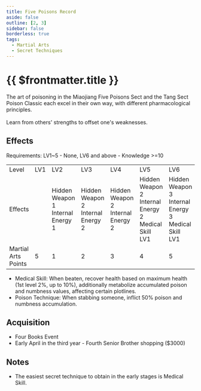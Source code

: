 ```yaml
---
title: Five Poisons Record
aside: false
outline: [2, 3]
sidebar: false
borderless: true
tags:
  - Martial Arts
  - Secret Techniques
---
```


# {{ $frontmatter.title }}

<BookItemIcon :size="`medium`" :needLink="false" :no="3020"></BookItemIcon>

The art of poisoning in the Miaojiang Five Poisons Sect and the Tang Sect Poison Classic each excel in their own way, with different pharmacological principles.
<br><br>
Learn from others' strengths to offset one's weaknesses.
<br clear="all" />

## Effects

Requirements: LV1~5 - None, LV6 and above - Knowledge >=10

<table>
    <tr>
        <td>Level</td>
        <td>LV1</td>
        <td>LV2</td>
        <td>LV3</td>
        <td>LV4</td>
        <td>LV5</td>
        <td>LV6</td>
        <td>LV7</td>
        <td>LV8</td>
        <td>LV9</td>
        <td>LV10</td>
    </tr>
    <tr>
        <td>Effects</td>
        <td></td>
        <td>Hidden Weapon 1<br>Internal Energy 1</td>
        <td>Hidden Weapon 2<br>Internal Energy 2</td>
        <td>Hidden Weapon 2<br>Internal Energy 2</td>
        <td>Hidden Weapon 2<br>Internal Energy 2<br>Medical Skill LV1</td>
        <td>Hidden Weapon 3<br>Internal Energy 3<br>Medical Skill LV1</td>
        <td>Hidden Weapon 4<br>Internal Energy 4<br>Medical Skill LV1</td>
        <td>Hidden Weapon 4<br>Internal Energy 4<br>Medical Skill LV1</td>
        <td>Hidden Weapon 4<br>Internal Energy 4<br>Medical Skill LV1</td>
        <td>Hidden Weapon 5<br>Internal Energy 5<br>Medical Skill LV1<br>Poison Technique</td>
    </tr>
    <tr>
        <td>Martial Arts Points</td>
        <td>5</td>
        <td>1</td>
        <td>2</td>
        <td>3</td>
        <td>4</td>
        <td>5</td>
        <td>6</td>
        <td>7</td>
        <td>8</td>
        <td>9 (50)</td>
    </tr>
</table>

- Medical Skill: When beaten, recover health based on maximum health (1st level 2%, up to 10%), additionally metabolize accumulated poison and numbness values, affecting certain plotlines.
- Poison Technique: When stabbing someone, inflict 50% poison and numbness accumulation.

## Acquisition

- Four Books Event
- Early April in the third year - Fourth Senior Brother shopping ($3000)

## Notes

- The easiest secret technique to obtain in the early stages is Medical Skill.